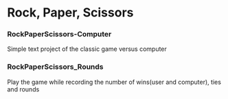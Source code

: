 # Rock, Paper, Scissors

### RockPaperScissors-Computer
Simple text project of the classic game versus computer

### RockPaperScissors_Rounds
Play the game while recording the number of wins(user and computer), ties and rounds
